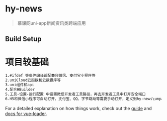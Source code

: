 # hy-news

> 慕课网uni-app新闻资讯类跨端应用

## Build Setup
## 
# 项目较基础
``` bash
1.#ifdef 等条件编译适配兼容微信、支付宝小程序等
2.uniCloud云函数和云数据库等
3.uni组件和api
4.配合HBuilder
5.工具-设置-运行配置 中设置微信开发者工具路径，再去开发者工具中打开安全端口
6.H5和微信小程序可自动打开，支付宝、QQ、字节跳动等需要手动打开，定义到hy-news\unpackage\dist\dev\mp-alipay，控制台有提示

```


For a detailed explanation on how things work, check out the [guide](http://vuejs-templates.github.io/webpack/) and [docs for vue-loader](http://vuejs.github.io/vue-loader).
